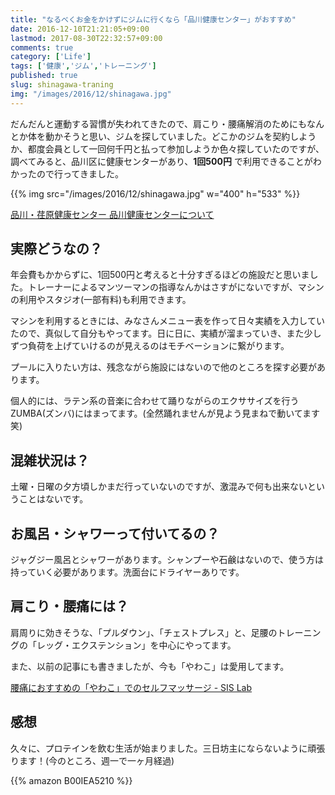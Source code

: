 ```yaml
---
title: "なるべくお金をかけずにジムに行くなら「品川健康センター」がおすすめ"
date: 2016-12-10T21:21:05+09:00
lastmod: 2017-08-30T22:32:57+09:00
comments: true
category: ['Life']
tags: ['健康','ジム','トレーニング']
published: true
slug: shinagawa-traning
img: "/images/2016/12/shinagawa.jpg"
---
```


だんだんと運動する習慣が失われてきたので、肩こり・腰痛解消のためにもなんとか体を動かそうと思い、ジムを探していました。どこかのジムを契約しようか、都度会員として一回何千円と払って参加しようか色々探していたのですが、調べてみると、品川区に健康センターがあり、**1回500円** で利用できることがわかったので行ってきました。

{{% img src="/images/2016/12/shinagawa.jpg" w="400" h="533" %}}

[品川・荏原健康センター 品川健康センターについて](http://www.shinagawa.esforta.jp/02_shinagawa.html)


## 実際どうなの？

年会費もかからずに、1回500円と考えると十分すぎるほどの施設だと思いました。トレーナーによるマンツーマンの指導なんかはさすがにないですが、マシンの利用やスタジオ(一部有料)も利用できます。

マシンを利用するときには、みなさんメニュー表を作って日々実績を入力していたので、真似して自分もやってます。日に日に、実績が溜まっていき、また少しずつ負荷を上げていけるのが見えるのはモチベーションに繋がります。

プールに入りたい方は、残念ながら施設にはないので他のところを探す必要があります。


個人的には、ラテン系の音楽に合わせて踊りながらのエクササイズを行うZUMBA(ズンバ)にはまってます。(全然踊れませんが見よう見まねで動いてます笑)


## 混雑状況は？

土曜・日曜の夕方頃しかまだ行っていないのですが、激混みで何も出来ないということはないです。


## お風呂・シャワーって付いてるの？

ジャグジー風呂とシャワーがあります。シャンプーや石鹸はないので、使う方は持っていく必要があります。洗面台にドライヤーありです。


## 肩こり・腰痛には？

肩周りに効きそうな、「プルダウン」、「チェストプレス」と、足腰のトレーニングの「レッグ・エクステンション」を中心にやってます。

また、以前の記事にも書きましたが、今も「やわこ」は愛用してます。

[腰痛におすすめの「やわこ」でのセルフマッサージ \- SIS Lab](https://www.meganii.com/blog/2016/06/25/self-massage-tool-yawako/)


## 感想

久々に、プロテインを飲む生活が始まりました。三日坊主にならないように頑張ります！(今のところ、週一で一ヶ月経過)


{{% amazon B00IEA5210 %}}
